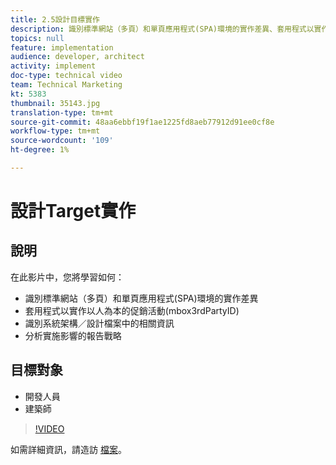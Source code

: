 ```yaml
---
title: 2.5設計目標實作
description: 識別標準網站（多頁）和單頁應用程式(SPA)環境的實作差異、套用程式以實作人員型促銷活動(mbox3rdPartyID)、識別系統架構／設計檔案中的相關資訊、分析報告策略以瞭解實作影響
topics: null
feature: implementation
audience: developer, architect
activity: implement
doc-type: technical video
team: Technical Marketing
kt: 5383
thumbnail: 35143.jpg
translation-type: tm+mt
source-git-commit: 48aa6ebbf19f1ae1225fd8aeb77912d91ee0cf8e
workflow-type: tm+mt
source-wordcount: '109'
ht-degree: 1%

---
```



# 設計Target實作

## 說明

在此影片中，您將學習如何：

* 識別標準網站（多頁）和單頁應用程式(SPA)環境的實作差異
* 套用程式以實作以人為本的促銷活動(mbox3rdPartyID)
* 識別系統架構／設計檔案中的相關資訊
* 分析實施影響的報告戰略

## 目標對象

* 開發人員
* 建築師

>[!VIDEO](https://video.tv.adobe.com/v/35143/?quality=12)

如需詳細資訊，請造訪 [檔案](https://docs.adobe.com/content/help/en/target/using/implement-target/implementing-target.html)。
